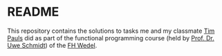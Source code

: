 # README

This repository contains the solutions to tasks me and my classmate [Tim Pauls](https://www.github.com/timpauls) did as part of the functional
programming course (held by [Prof. Dr. Uwe Schmidt](https://github.com/UweSchmidt)) of the [FH Wedel](https://www.fh-wedel.de).
